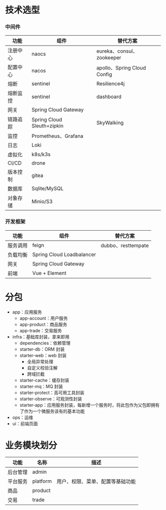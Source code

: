 
# 技术选型
### 中间件
功能 | 组件 | 替代方案
--- | --- | ---
注册中心 | naocs | eureka、consul、zookeeper
配置中心 | nacos | apollo、Spring Cloud Config
熔断 | sentinel |Resilience4j
熔断监控 | sentinel | dashboard
网关 | Spring Cloud Gateway |
链路追踪 | Spring Cloud Sleuth+zipkin | SkyWalking
监控 | Prometheus、Grafana |
日志 | Loki |
虚拟化 | k8s/k3s |
CI/CD | drone |
版本控制 | gitea | 
数据库 | Sqlite/MySQL | 
对象存储 | Minio/S3 | 


### 开发框架

功能 | 组件 | 替代方案
--- | --- | ---
服务调用 | feign | dubbo、resttempate
负载均衡 | Spring Cloud Loadbalancer |
网关 | Spring Cloud Gateway |
前端 | Vue + Element |

# 分包
- app：应用服务
  - app-account：用户服务
  - app-product：商品服务
  - app-trade：交易服务
- infra：基础库封装，拿来即用
  - dependencies：依赖管理
  - starter-db：ORM 封装
  - starter-web：web 封装
    - 全局异常处理
    - 自定义校验注解
    - 跨域拦截
  - starter-cache：缓存封装
  - starter-mq：MQ 封装
  - starter-protect：高可用工具封装
  - starter-observe：可观测性封装
  - starter-app：应用服务封装，每新增一个服务时，将此包作为父包即拥有了作为一个微服务该有的基本功能
- ops：运维
- ui：前端页面


# 业务模块划分
功能 | 名称 | 描述
--- | --- | ---
后台管理 | admin |
平台服务 | platform | 用户、权限、菜单、配置等基础功能
商品 | product |
交易 | trade | 


